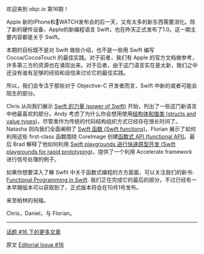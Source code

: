 欢迎来到 objc.io 第16期！

Apple 新的iPhone和WATCH发布会的后一天，又有太多的新东西需要消化。除了新的硬件设备，Apple的新编程语言 Swift，也在昨天正式发布了1.0。这一期主要内容都是关于 Swift。

本期的目标既不是对 Swift 做些介绍，也不是一些用 Swift 编写 Cocoa/CocoaTouch 的最佳实践。对于前者，我们有 Apple 的官方文档做参考，许多第三方的资源也在涌现出来。对于后者，由于这门语言实在是太新，我们之中还没有谁有足够的经验和自信来讨论它的最佳实践。

所以，我们会专注于那些对于 Objective-C 开发者而言，Swift 中新的或者可能会陌生的部分。

Chris 从向我们展示 [Swift 的力量 (power of Swift)][1] 开始，列出了一些这门新语言中他最喜欢的部分。Andy 考虑了为什么你会想用使用[结构体和值类 (structs and value types)][2]，尽管类作为传统的代码结构组织方式已经存在很长时间了。Natasha 则向我们全面阐明了 [Swift 函数 (Swift functions)][3]，Florian 展示了如何利用这些 first-class 函数围绕 CoreImage 创建[函数式 API (functional API)][4]。最后 Brad 解释了他如何利用 [Swift playgrounds 进行快速原型开发 (Swift playgrounds for rapid prototyping)][5]，提供了一个利用 Accelerate framework 进行信号处理的例子。
 
如果你想要深入了解 Swfit 中关于函数式编程的方方面面，可以关注我们的新书: [Functional Programming in Swift](www.objc.io/books). 我们正在完成它的最后的部分，不过已经有一本早期版本可以获取到了，正式版本将会在10月1号发布。
 
来至柏林的祝福，

Chris，Daniel，与 Florian。

---

[话题 #16 下的更多文章](http://objccn.io/issue-16)

原文 [Editorial Issue #16](http://www.objc.io/issue-16/editorial.html)

[1]: http://objccn.io/issue-16-1/
[2]: http://objccn.io/issue-16-2/
[3]: http://objccn.io/issue-16-3/
[4]: http://objccn.io/issue-16-4/
[5]: http://objccn.io/issue-16-5/